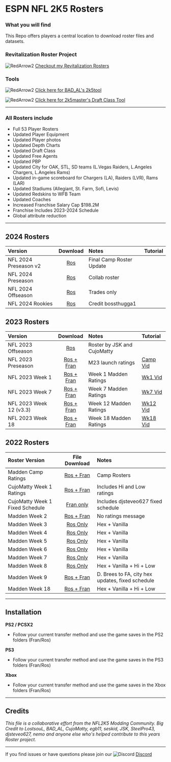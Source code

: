 # ESPN NFL 2K5 Rosters

### What you will find
This Repo offers players a central location to download roster files and datasets.

### Revitalization Roster Project
![RedArrow2](https://user-images.githubusercontent.com/69597675/125669440-bcf4c873-527c-4524-9426-9488c71fbbde.png)
[Checkout my Revitalization Rosters](https://github.com/lostsoul63b/Roster-Revitalization)

### Tools
![RedArrow2](https://user-images.githubusercontent.com/69597675/125669440-bcf4c873-527c-4524-9426-9488c71fbbde.png)
[Click here for BAD_AL's 2k5tool](https://github.com/BAD-AL/NFL2K5Tool/releases)

![RedArrow2](https://user-images.githubusercontent.com/69597675/125669440-bcf4c873-527c-4524-9426-9488c71fbbde.png)
[Click here for 2k5master's Draft Class Tool](https://github.com/2k5master/ESPN-NFL-2K5-Draft-Class-Generator)
_____

### All Rosters include
  * Full 53 Player Rosters
  * Updated Player Equipment
  * Updated Player photos
  * Updated Depth Charts
  * Updated Draft Class
  * Updated Free Agents
  * Updated PBP  
  * Updated City for OAK, STL, SD teams (L.Vegas Raiders, L.Angeles Chargers, L.Angeles Rams)
  * Updated in-game scoreboard for Chargers (LA), Raiders (LVR), Rams (LAR)
  * Updated Stadiums (Allegiant, St. Farm, Sofi, Levis)
  * Updated Redskins to WFB Team
  * Updated Coaches
  * Increased Franchise Salary Cap $198.2M
  * Franchise Includes 2023-2024 Schedule
  * Global attribute reduction
_____
## 2024 Rosters
| Version | Download | Notes | Tutorial |
| :------------- | :-------------: | :------------- | :------------- |
| NFL 2024 Preseason v2 | [Ros](https://www.mediafire.com/file_premium/j9lupq2tse6ds27/NFL_2024_Preseason_v2.zip/file) | Final Camp Roster Update |  |
| NFL 2024 Preseason | [Ros](https://www.mediafire.com/file_premium/cyioqzhn8nztq0b/NFL_2024_Preseason.zip/file) | Collab roster |  |
| NFL 2024 Offseason | [Ros](https://www.mediafire.com/file_premium/cakdsnmadgps7dr/NFL2024_OffSeasonRos.zip/file) | Trades only |  |
| NFL 2024 Rookies | [Ros](https://www.mediafire.com/file_premium/g13wbf1sz971qmp/NFL2024_Rookies.zip/file) | Credit bossthugga1 |  |

## 2023 Rosters
| Version | Download | Notes | Tutorial |
| :------------- | :-------------: | :------------- | :------------- |
| NFL 2023 Offseason | [Ros](https://www.mediafire.com/file/4mlenj0xjtd2meb/SLUS-20919_ESPN_NFL_2K5_CMjuly22_98B9DF4E.max/file) | Roster by JSK and CujoMatty |  |
| NFL 2023 Preseason | [Ros + Fran](https://www.mediafire.com/file/gzl20hc7lpaln13/NFL2023_CampRatings.zip/file) | M23 launch ratings | [Camp Vid](https://youtu.be/2D6xDZzjo3Y) |
| NFL 2023 Week 1 | [Ros + Fran](https://www.mediafire.com/file/dap81b057ls5ac3/NFL2023_Week1Ratings.zip/file) | Week 1 Madden Ratings | [Wk1 Vid](https://youtu.be/qyNHOAFul4o) |
| NFL 2023 Week 7 | [Ros + Fran](https://www.mediafire.com/file/ab9qk64gsrngun5/NFL2023_Week7Ratings.zip/file) | Week 7 Madden Ratings | [Wk7 Vid](https://youtu.be/LEnkW0Pyb_g) |
| NFL 2023 Week 12 (v3.3) | [Ros + Fran](https://www.mediafire.com/file/r8pli5mukfm492y/NFL2023_Week12Ratings_v3.3.zip/file) | Week 12 Madden Ratings | [Wk12 Vid](https://youtu.be/TysswiDCvYo) |
| NFL 2023 Week 18 | [Ros + Fran](https://www.mediafire.com/file/jhi7inotgizvajd/NFL2023_Week18Ratings.zip/file) | Week 18 Madden Ratings | [Wk18 Vid](https://youtu.be/prxvhKwh7Zw) |

## 2022 Rosters
| Roster Version | File Download | Notes |
| :------------- | :-------------: | :------------- |
| Madden Camp Ratings | [Ros + Fran](https://www.mediafire.com/file/wz45zvbbkpx8q7n/NFL2K22CampRatings.zip/file) | Camp Rosters |
| CujoMatty Week 1 Ratings | [Ros + Fran](https://www.mediafire.com/file/lt91808bee6314b/CujoMatty_Week1Ratings.zip/file) | Includes Hi and Low ratings |
| CujoMatty Week 1 Fixed Schedule | [Fran only](https://www.mediafire.com/file/29d0hhj4xfk4ryf/CMFranW1-FixSchedule-11072021.zip/file) | Includes djsteveo627 fixed schedule |
| Madden Week 2 | [Ros + Fran](https://www.mediafire.com/file/fanv1p7qzu1rfxo/NFL2022Week2.zip/file) | No ratings message |
| Madden Week 3 | [Ros Only](https://www.mediafire.com/file/3fgucln4fbd9jd2/NFL2022Week3.zip/file) | Hex + Vanilla |
| Madden Week 4 | [Ros Only](https://www.mediafire.com/file/9co1ebuvmps23rx/NFL2022Week4.zip/file) | Hex + Vanilla |
| Madden Week 5 | [Ros Only](https://www.mediafire.com/file/k92pqv3vqpmbmbr/NFL2022Week5.zip/file) | Hex + Vanilla |
| Madden Week 6 | [Ros Only](https://www.mediafire.com/file/mu1ydgv8115wb5c/NFL2022Week6.zip/file) | Hex + Vanilla |
| Madden Week 7 | [Ros Only](https://www.mediafire.com/file/ddmjekjqkvufkgq/NFL2022Week7.zip/file) | Hex + Vanilla |
| Madden Week 8 | [Ros Only](https://www.mediafire.com/file/9g2rrl9qekajvm8/NFL2022Week8-LowHi.zip/file) | Hex + Vanilla + Hi + Low |
| Madden Week 9 | [Ros + Fran](https://www.mediafire.com/file/cqxxw7mq1ihp5rm/NFL22Week9Ratings.zip/file) | D. Brees to FA, city hex updates, fixed schedule |
| Madden Week 18 | [Ros + Fran](https://www.mediafire.com/file/d67n7d4cs94vx8f/NFL2022Week18.zip/file) | Hex + Vanilla + Hi + Low |

_____
## Installation
**PS2 / PCSX2**
 * Follow your current transfer method and use the game saves in the PS2 folders (Fran/Ros)

**PS3**
 * Follow your current transfer method and use the game saves in the PS3 folders (Fran/Ros)

**Xbox**
 * Follow your current transfer method and use the game saves in the Xbox folders (Fran/Ros)
_____ 
## Credits
*This file is a collaborative effort from the NFL2K5 Modding Community. Big Credit to LostsouL, BAD_AL, CujoMatty, egb11, seskid, JSK, SteelPro43, djsteveo627, nemo and anyone else who's helped contribute to this years Roster project.*

_____
If you find issues or have questions please join our ![Discord](https://user-images.githubusercontent.com/69597675/124640725-d1e88980-de5b-11eb-926d-ec5f55b19a62.png) [Discord](https://discord.gg/sBVXzYb)

